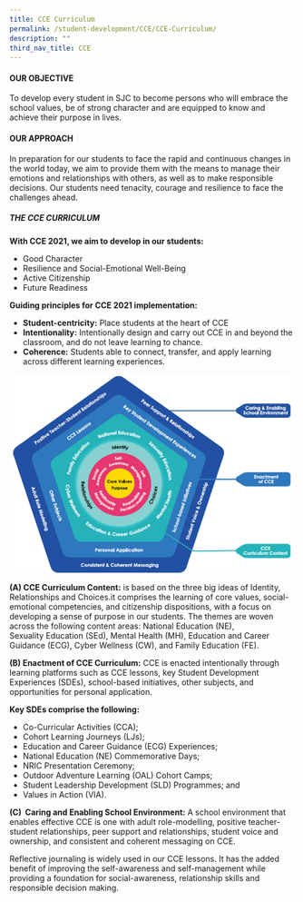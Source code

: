 ```yaml
---
title: CCE Curriculum
permalink: /student-development/CCE/CCE-Curriculum/
description: ""
third_nav_title: CCE
---
```

#### **OUR OBJECTIVE**
To develop every student in SJC to become persons who will embrace the school values, be of strong character and are equipped to know and achieve their purpose in lives.  

#### **OUR APPROACH**
In preparation for our students to face the rapid and continuous changes in the world today, we aim to provide them with the means to manage their emotions and relationships with others, as well as to make responsible decisions. Our students need tenacity, courage and resilience to face the challenges ahead.   

##### **THE CCE CURRICULUM**

**With CCE 2021, we aim to develop in our students:**

* Good Character   
* Resilience and Social-Emotional Well-Being   
* Active Citizenship   
* Future Readiness

**Guiding principles for CCE 2021 implementation:**   
* **Student-centricity:** Place students at the heart of CCE         
* **Intentionality:** Intentionally design and carry out CCE in and beyond the classroom, and do not leave learning to chance.    
* **Coherence:** Students able to connect, transfer, and apply learning across different learning experiences. 

![](/images/Student%20Development/CCE/CCE%20Curriculum/C1.png)

**(A) CCE Curriculum Content:** is based on the three big ideas of Identity, Relationships and Choices.it comprises the learning of core values, social-emotional competencies, and citizenship dispositions, with a focus on developing a sense of purpose in our students. The themes are woven across the following content areas: National Education (NE), Sexuality Education (SEd), Mental Health (MH), Education and Career Guidance (ECG), Cyber Wellness (CW), and Family Education (FE).  

**(B) Enactment of CCE Curriculum:** CCE is enacted intentionally through learning platforms such as CCE lessons, key Student Development Experiences (SDEs), school-based initiatives, other subjects, and opportunities for personal application.

**Key SDEs comprise the following:**

* Co-Curricular Activities (CCA);  
* Cohort Learning Journeys (LJs);  
* Education and Career Guidance (ECG) Experiences;  
* National Education (NE) Commemorative Days;  
* NRIC Presentation Ceremony;  
* Outdoor Adventure Learning (OAL) Cohort Camps;  
* Student Leadership Development (SLD) Programmes; and  
* Values in Action (VIA).

**(C)  Caring and Enabling School Environment:** A school environment that enables effective CCE is one with adult role-modelling, positive teacher-student relationships, peer support and relationships, student voice and ownership, and consistent and coherent messaging on CCE.

Reflective journaling is widely used in our CCE lessons. It has the added benefit of improving the self-awareness and self-management while providing a foundation for social-awareness, relationship skills and responsible decision making.